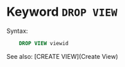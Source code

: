 # Keyword `DROP VIEW`

Syntax:
```sql
    DROP VIEW viewid
```

See also: [CREATE VIEW](Create View)